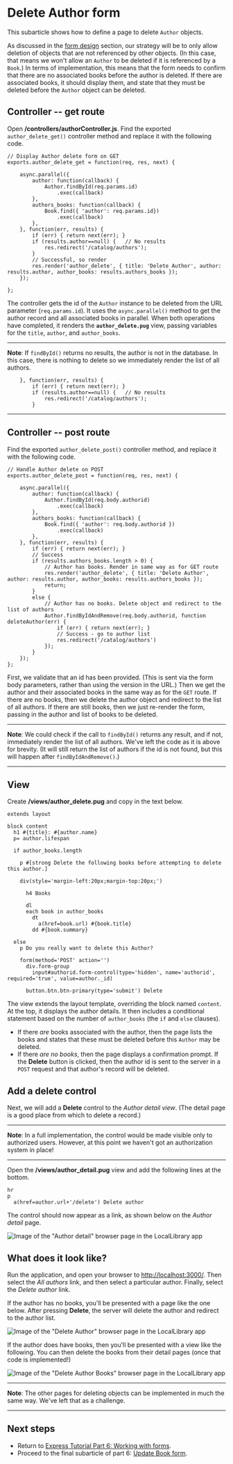 # Delete Author form

This subarticle shows how to define a page to delete `Author` objects.

As discussed in the [form design]() section, our strategy will be to only allow deletion of objects that are not referenced by other objects. (In this case, that means we won't allow an `Author` to be deleted if it is referenced by a `Book`.) In terms of implementation, this means that the form needs to confirm that there are no associated books before the author is deleted. If there are associated books, it should display them, and state that they must be deleted before the `Author` object can be deleted.

## Controller -- get route

Open **/controllers/authorController.js**. Find the exported `author_delete_get()` controller method and replace it with the following code.
```
// Display Author delete form on GET
exports.author_delete_get = function(req, res, next) {
    
    async.parallel({
        author: function(callback) {
            Author.findById(req.params.id)
                .exec(callback)
        },
        authors_books: function(callback) {
            Book.find({ 'author': req.params.id})
                .exec(callback)
        },
    }, function(err, results) {
        if (err) { return next(err); }
        if (results.author==null) {   // No results
            res.redirect('/catalog/authors');
        }
        // Successful, so render
        res.render('author_delete', { title: 'Delete Author', author: results.author, author_books: results.authors_books });
    });
    
};
```
The controller gets the id of the `Author` instance to be deleted from the URL parameter (`req.params.id`). It uses the `async.parallel()` method to get the author record and all associated books in parallel. When both operations have completed, it renders the **`author_delete.pug`** view, passing variables for the `title`, `author`, and `author_books`.

<hr>

**Note**: If `findById()` returns no results, the author is not in the database. In this case, there is nothing to delete so we immediately render the list of all authors.
```
    }, function(err, results) {
        if (err) { return next(err); }
        if (results.author==null) {   // No results
            res.redirect('/catalog/authors');
        }
```

<hr>

## Controller -- post route

Find the exported `author_delete_post()` controller method, and replace it with the following code.
```
// Handle Author delete on POST
exports.author_delete_post = function(req, res, next) {
    
    async.parallel({
        author: function(callback) {
            Author.findById(req.body.authorid)
                .exec(callback)
        },
        authors_books: function(callback) {
            Book.find({ 'author': req.body.authorid })
                .exec(callback)
        },
    }, function(err, results) {
        if (err) { return next(err); }
        // Success
        if (results.authors_books.length > 0) {
            // Author has books. Render in same way as for GET route 
            res.render('author_delete', { title: 'Delete Author', author: results.author, author_books: results.authors_books });
            return;
        }
        else {
            // Author has no books. Delete object and redirect to the list of authors
            Author.findByIdAndRemove(req.body.authorid, function deleteAuthor(err) {
                if (err) { return next(err); }
                // Success - go to author list
                res.redirect('/catalog/authors')
            });
        }
    });
};
```
First, we validate that an id has been provided. (This is sent via the form body parameters, rather than using the version in the URL.) Then we get the author and their associated books in the same way as for the `GET` route. If there are no books, then we delete the author object and redirect to the list of all authors. If there are still books, then we just re-render the form, passing in the author and list of books to be deleted.

<hr>

**Note**: We could check if the call to `findById()` returns any result, and if not, immediately render the list of all authors. We've left the code as it is above for brevity. (It will still return the list of authors if the id is not found, but this will happen after `findByIdAndRemove()`.)

<hr>

## View

Create **/views/author_delete.pug** and copy in the text below.
```
extends layout 

block content 
  h1 #{title}: #{author.name} 
  p= author.lifespan 

  if author_books.length 

    p #[strong Delete the following books before attempting to delete this author.] 

    div(style='margin-left:20px;margin-top:20px;')

      h4 Books 

      dl 
      each book in author_books 
        dt 
          a(href=book.url) #{book.title} 
        dd #{book.summary} 

  else 
    p Do you really want to delete this Author? 

    form(method='POST' action='')
      div.form-group 
        input#authorid.form-control(type='hidden', name='authorid', required='true', value=author._id) 

      button.btn.btn-primary(type='submit') Delete
```
The view extends the layout template, overriding the block named `content`. At the top, it displays the author details. It then includes a conditional statement based on the number of `author_books` (the `if` and `else` clauses).

* If there *are* books associated with the author, then the page lists the books and states that these must be deleted before this `Author` may be deleted.
* If there *are no books*, then the page displays a confirmation prompt. If the **Delete** button is clicked, then the author id is sent to the server in a `POST` request and that author's record will be deleted.

## Add a delete control

Next, we will add a **Delete** control to the *Author detail view*. (The detail page is a good place from which to delete a record.)

<hr>

**Note**: In a full implementation, the control would be made visible only to authorized users. However, at this point we haven't got an authorization system in place!

<hr>

Open the **/views/author_detail.pug** view and add the following lines at the bottom.
```
hr
p
  a(href=author.url+'/delete') Delete author 
```
The control should now appear as a link, as shown below on the *Author detail* page.

![Image of the "Author detail" browser page in the LocalLibrary app](https://developer.mozilla.org/en-US/docs/Learn/Server-side/Express_Nodejs/forms/Delete_author_form/locallibary_express_author_detail_delete.png)

## What does it look like?

Run the application, and open your browser to [http://localhost:3000/](http://localhost:3000/). Then select the *All authors* link, and then select a particular author. Finally, select the *Delete author* link.

If the author has no books, you'll be presented with a page like the one below. After pressing **Delete**, the server will delete the author and redirect to the author list.

![Image of the "Delete Author" browser page in the LocalLibrary app](https://developer.mozilla.org/en-US/docs/Learn/Server-side/Express_Nodejs/forms/Delete_author_form/locallibary_express_author_delete_nobooks.png)

If the author does have books, then you'll be presented with a view like the following. You can then delete the books from their detail pages (once that code is implemented!)

![Image of the "Delete Author Books" browser page in the LocalLibrary app](https://developer.mozilla.org/en-US/docs/Learn/Server-side/Express_Nodejs/forms/Delete_author_form/locallibary_express_author_delete_withbooks.png)

<hr>

**Note**: The other pages for deleting objects can be implemented in much the same way. We've left that as a challenge.

<hr>

## Next steps

* Return to [Express Tutorial Part 6: Working with forms](https://github.com/AndrewSRea/My_Learning_Port/tree/main/JavaScript/Server-Side_Website_Programming/Express_Web_Framework/Express_Tutorial_6#express-tutorial-part-6-working-with-forms).
* Proceed to the final subarticle of part 6: [Update Book form]().